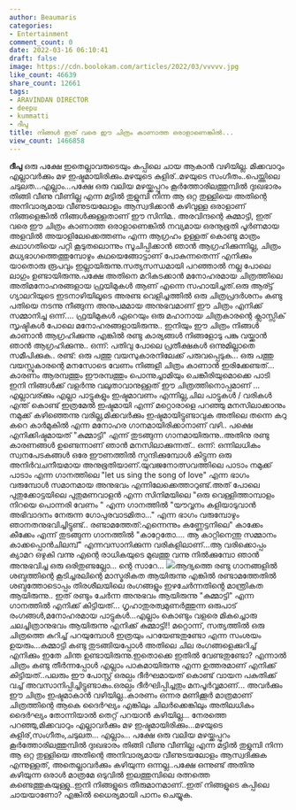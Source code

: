 ```yaml
---
author: Beaumaris
categories:
- Entertainment
comment_count: 0
date: 2022-03-16 06:10:41
draft: false
image: https://cdn.boolokam.com/articles/2022/03/vvvvv.jpg
like_count: 46639
share_count: 12661
tags:
- ARAVINDAN DIRECTOR
- deepu
- kummatti
- ദീപു
title: നിങ്ങൾ ഇത് വരെ ഈ ചിത്രം കാണാത്ത ഒരാളാണെങ്കിൽ...
view_count: 1466858
---
```


**ദീപു** ഒരു പക്ഷേ ഇതെല്ലാവരുടെയും കപ്പിലെ ചായ ആകാൻ വഴിയില്ല. മിക്കവാറും എല്ലാവർക്കും മഴ ഇഷ്ടമായിരിക്കും.മഴയുടെ കുളിര്..മഴയുടെ സംഗീതം..പെയ്ത്തിലെ ചടുലത...എല്ലാം...പക്ഷേ ഒരു വലിയ മഴയ്ക്കപ്പുറം കൂർത്തോരിലത്തുമ്പിൽ ദുഃഖഭാരം തിങ്ങി വീണു വീണില്ല എന്ന മട്ടിൽ തുളുമ്പി നിന്ന ആ ഒറ്റ തുള്ളിയെ അതിന്റെ അനിവാര്യമായ വീണുടയലോളം ആസ്വദിക്കാൻ കഴിവുള്ള ഒരാളാണ് നിങ്ങളെങ്കിൽ നിങ്ങൾക്കുള്ളതാണ് ഈ സിനിമ.. അരവിന്ദന്റെ കുമ്മാട്ടി, ഇത് വരെ ഈ ചിത്രം കാണാത്ത ഒരാളാണെങ്കിൽ നവ്യമായ ഒരനൂഭൂതി പൂർണമായ അളവിൽ അയാളിലേക്കെത്തണം എന്ന ആഗ്രഹം ഉള്ളത് കൊണ്ടു മാത്രം കഥാഗതിയെ പറ്റി കൂടുതലൊന്നും സൂചിപ്പിക്കാൻ ഞാൻ ആഗ്രഹിക്കുന്നില്ല, ചിത്രം മധ്യഭാഗത്തെത്തുമ്പോഴും കഥയെങ്ങോട്ടാണ് പോകുന്നതെന്ന് എനിക്കും യാതൊരു രൂപവും ഇല്ലായിരുന്നു.സത്യസന്ധമായി പറഞ്ഞാൽ നല്ല പോലെ ലാഗും ഉണ്ടായിരുന്നു.പക്ഷേ അതിനെ മറികടക്കാൻ മനോഹരമായ ചിത്രത്തിലെ അതിമനോഹരങ്ങളായ ഫ്രയിമുകൾ ആണ് എന്നെ സഹായിച്ചത്.ഒരു ആര്ട്ട് ഗ്യാലറിയുടെ ഇടനാഴിയിലൂടെ അരണ്ട വെളിച്ചത്തിൽ ഒരു ചിത്രപ്രദർശനം കണ്ടു പതിയെ നടന്നു നീങ്ങുന്ന അനുപമമായ അനുഭവമാണ് ഈ ചിത്രം എനിക്ക് സമ്മാനിച്ച ഒന്ന്.... ഫ്രയിമുകൾ ഏറെയും ഒരു മഹാനായ ചിത്രകാരന്റെ ക്ലാസ്സിക് സൃഷ്ടികൾ പോലെ മനോഹരങ്ങളായിരുന്നു.. ഇനിയും ഈ ചിത്രം നിങ്ങൾ കാണാൻ ആഗ്രഹിക്കുന്നു എങ്കിൽ രണ്ടു കാര്യങ്ങൾ നിങ്ങളോടു പങ്കു വയ്ക്കാൻ ഞാൻ ആഗ്രഹിക്കുന്നു.. ഒന്ന്: പതിവു പോലെ പ്രതീക്ഷകൾ ഒന്നുമില്ലാതെ സമീപിക്കുക.. രണ്ട്: ഒരു പത്തു വയസുകാരനിലേക്ക് പരുവപ്പെടുക... ഒരു പത്തു വയസ്സുകാരന്റെ മനസോടെ വേണം നിങ്ങളീ ചിത്രം കാണാൻ ഇരിക്കേണ്ടത്... കാരണം ആരമ്പത്തും ഈരമ്പത്തും പൊന്നുച്ചാമിയും ചെങ്കീരിയുമൊക്കെ പാടി ഇനി നിങ്ങൾക്ക് വളർന്നു വലുതാവാനുള്ളത് ഈ ചിത്രത്തിനൊപ്പമാണ് ... എല്ലാവര്ക്കും എല്ലാ പാട്ടുകളും ഇഷ്ടമാവണം എന്നില്ല,ചില പാട്ടുകൾ / വരികൾ എന്ത് കൊണ്ട് ഇത്രമേൽ ഇഷ്ടമായി എന്ന് മറ്റൊരാളെ പറഞ്ഞു മനസിലാക്കാനും നമുക്ക് കഴിഞ്ഞെന്നു വരില്ല,മിക്കവർക്കും ഇഷ്ടമായിട്ടുണ്ടാവുക അതിലെ തന്നെ കറു കറെ കാർമുകിൽ എന്ന മനോഹര ഗാനമായിരിക്കാനാണ് വഴി.. പക്ഷെ എനിക്കിഷ്ടമായത് "കുമ്മാട്ടി" എന്ന് തുടങ്ങുന്ന ഗാനമായിരുന്നു..അതിനു രണ്ടു കാരണങ്ങൾ ഉണ്ടെന്നാണ് ഞാൻ മനസിലാക്കുന്നത്.. ഒന്ന്: ഒന്നിലധികം സ്വനപേടകങ്ങൾ ഒരേ ഈണത്തിൽ സ്പന്ദിക്കുമ്പോൾ കിട്ടുന്ന ഒരു അനിർവചനീയമായ അനുഭൂതിയാണ്.യുവജനോത്സവത്തിലെ പാടാം നമുക്ക് പാടാം എന്ന ഗാനത്തിലെ "let us sing the song of love" എന്ന ഭാഗം വരുമ്പോൾ സമാനമായ അനുഭവം എന്നിലേക്കെത്താറുണ്ട്.അത് പോലെ പുതുക്കോട്ടയിലെ പുതുമണവാളൻ എന്ന സിനിമയിലെ "ഒരു വെള്ളിത്താമ്പാളം നിറയെ പൊന്നരി വേണം " എന്ന ഗാനത്തിൽ "യൗവ്വനം കളിയാടുവാൻ അഭിവാദനം നേരുന്ന ഗോപുരവാടമിതാ..." എന്ന ഭാഗം വരുമ്പോഴും ഞാനതനുഭവിച്ചിട്ടുണ്ട്.. രണ്ടാമത്തേത്:എന്നെന്നും കണ്ണേട്ടനിലെ" കാക്കേം കീക്കേം എന്ന് തുടങ്ങുന്ന ഗാനത്തിൽ "കാറ്റേതോ.... ആ കാറ്റിനെന്തു സമ്മാനം കാക്കപ്പൊന്‍‌ചിലമ്പ്" എന്നവസാനിക്കുന്ന വരികളിലാണ്...ആ വരിക്കൊപ്പം ക്യാമറ ഒഴുകി വന്നു എന്റെ രാധികയുടെ മുഖത്തു വന്നു നിൽക്കുമ്പോ ഞാൻ അനുഭവിച്ച ഒരു ഒരിതുണ്ടല്ലോ... ന്റെ സാറേ... ![](https://cdn.boolokam.com/articles/2022/03/vvvvv.jpg)ആദ്യത്തെ രണ്ടു ഗാനങ്ങളിൽ ശബ്ദത്തിന്റെ കൂടിച്ചരലിന്റെ മാസ്മരികത ആയിരുന്നു എങ്കിൽ രണ്ടാമത്തേതിൽ ശബ്ദത്തോടൊപ്പം തിരശീലയിലെ രംഗങ്ങളും ഇഴചേർന്നതിൻ്റെ മാന്ത്രികത ആയിരുന്നു.. ഇത് രണ്ടും ചേർന്ന അനുഭവം ആയിരുന്നു "കുമ്മാട്ടി" എന്ന ഗാനത്തിൽ എനിക്ക് കിട്ടിയത്... ഗൃഹാതുരത്വമുണർത്തുന്ന ഒരുപാട് രംഗങ്ങൾ,മനോഹരമായ പാട്ടുകൾ...എല്ലാം കൊണ്ടും വളരെ മികച്ചൊരു ചലച്ചിത്രാനുഭവം ആയിരുന്നു എനിക്ക് കുമ്മാട്ടി!! മറ്റൊന്ന്, സത്യത്തിൽ ഒരു ചിത്രത്തെ കുറിച്ച് പറയുമ്പോൾ ഇത്രയും പറയേണ്ടതുണ്ടോ എന്ന സംശയം ഉയരും...കുമ്മാട്ടി കണ്ടു തുടങ്ങിയപ്പോൾ അതിലെ ചില രംഗങ്ങളെക്കുറിച്ച് എനിക്കും ഇതേ ചിന്ത ഉണ്ടായിരുന്നു.ഇതൊക്കെ ഇതിൽ വേണ്ടതുണ്ടോ? എന്നാൽ ചിത്രം കണ്ടു തീർന്നപ്പോൾ എല്ലാം പാകമായിരുന്നു എന്ന ഉത്തരമാണ് എനിക്ക് കിട്ടിയത്..പലരും ഈ പോസ്റ്റ് ഒരല്പം ദീർഘമായത് കൊണ്ട് വായന പകുതിക്ക് വച്ച് അവസാനിപ്പിച്ചിട്ടുണ്ടാകും.ഒരല്പം ദീർഘിപ്പിച്ചതും മനപൂർവ്വമാണ്... അവർക്കും ഈ ചിത്രം ഇഷ്ടമാകാൻ വഴിയില്ല..കാരണം ഒന്നര മണിക്കൂർ മാത്രമാണ് ചിത്രത്തിന്റെ ആകെ ദൈർഘ്യം എങ്കിലും ചിലർക്കെങ്കിലും അതിലധികം ദൈർഘ്യം തോന്നിയാൽ തെറ്റ് പറയാൻ കഴിയില്ല... നേരത്തെ പറഞ്ഞു,മിക്കവാറും എല്ലാവർക്കും മഴ ഇഷ്ടമായിരിക്കും...മഴയുടെ കുളിര്,സംഗീതം,ചടുലത... എല്ലാം... പക്ഷേ ഒരു വലിയ മഴയ്ക്കപ്പുറം കൂർത്തോരിലത്തുമ്പിൽ ദുഃഖഭാരം തിങ്ങി വീണു വീണില്ല എന്ന മട്ടിൽ തുളുമ്പി നിന്ന ആ ഒറ്റ തുള്ളിയെ അതിന്റെ അനിവാര്യമായ വീണുടയലോളം ആസ്വദിക്കുക എന്നുള്ളത്, അതെല്ലാവർക്കും കഴിയുന്ന ഒന്നല്ല..പക്ഷേ ഒന്നുണ്ട് അതിനു കഴിയുന്ന ഒരാൾ മാത്രമേ ഒടുവിൽ ഇലത്തുമ്പിലെ രത്നത്തെ കണ്ടെത്തുകയുള്ളു..ഇനി നിങ്ങളുടെ തീരുമാനമാണ്..ഇത് നിങ്ങളുടെ കപ്പിലെ ചായയാണോ? എങ്കിൽ ധൈര്യമായി പാനം ചെയ്യുക.